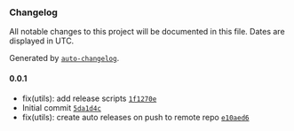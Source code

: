 ### Changelog

All notable changes to this project will be documented in this file. Dates are displayed in UTC.

Generated by [`auto-changelog`](https://github.com/CookPete/auto-changelog).

#### 0.0.1

- fix(utils): add release scripts [`1f1270e`](https://github.com-aiotrope/aiotrope/skeleton/commit/1f1270ec44bff028567eb064b9b0bcca162dd1c4)
- Initial commit [`5da1d4c`](https://github.com-aiotrope/aiotrope/skeleton/commit/5da1d4c70a39c4ea1efd9601c5a5f22435ca29ba)
- fix(utils): create auto releases on push to remote repo [`e10aed6`](https://github.com-aiotrope/aiotrope/skeleton/commit/e10aed6d43245aca1fe995362c784a1b138f38a4)
